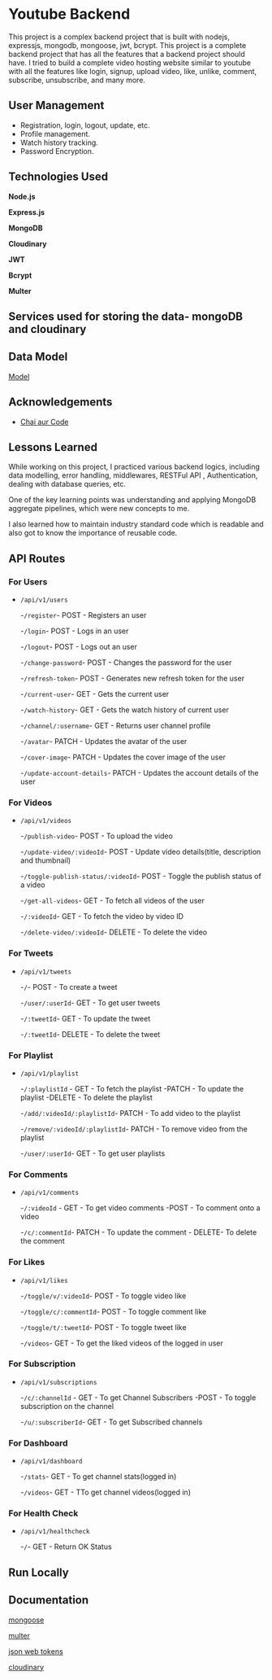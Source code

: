 # Youtube Backend

This project is a complex backend project that is built with nodejs, expressjs, mongodb, mongoose, jwt, bcrypt. This project is a complete backend project that has all the features that a backend project should have. I tried to build a complete video hosting website similar to youtube with all the features like login, signup, upload video, like, unlike, comment, subscribe, unsubscribe, and many more.

## User Management

- Registration, login, logout, update, etc.
- Profile management.
- Watch history tracking.
- Password Encryption.


## Technologies Used

**Node.js**

**Express.js** 

**MongoDB**

**Cloudinary**

**JWT**

**Bcrypt**

**Multer**



## Services used for storing the data- mongoDB and cloudinary



## Data Model

[Model](https://app.eraser.io/workspace/YtPqZ1VogxGy1jzIDkzj)

## Acknowledgements

- [Chai aur Code](https://www.youtube.com/@chaiaurcode)

## Lessons Learned

While working on this project, I practiced various backend logics, including data modelling, error handling, middlewares, RESTFul API , Authentication, dealing with database queries, etc.

One of the key learning points was understanding and applying MongoDB aggregate pipelines, which were new concepts to me.

I also learned how to maintain industry standard code which is readable and also got to know the importance of reusable code.

## API Routes

### For Users

- `/api/v1/users`

  -`/register`- POST - Registers an user

  -`/login`- POST - Logs in an user

  -`/logout`- POST - Logs out an user

  -`/change-password`- POST - Changes the password for the user

  -`/refresh-token`- POST - Generates new refresh token for the user

  -`/current-user`- GET - Gets the current user

  -`/watch-history`- GET - Gets the watch history of current user

  -`/channel/:username`- GET - Returns user channel profile

  -`/avatar`- PATCH - Updates the avatar of the user

  -`/cover-image`- PATCH - Updates the cover image of the user

  -`/update-account-details`- PATCH - Updates the account details of the user

### For Videos

- `/api/v1/videos`

  -`/publish-video`- POST - To upload the video

  -`/update-video/:videoId`- POST - Update video details(title, description and thumbnail)

  -`/toggle-publish-status/:videoId`- POST - Toggle the publish status of a video

  -`/get-all-videos`- GET - To fetch all videos of the user

  -`/:videoId`- GET - To fetch the video by video ID

  -`/delete-video/:videoId`- DELETE - To delete the video

### For Tweets

- `/api/v1/tweets`

  -`/`- POST - To create a tweet

  -`/user/:userId`- GET - To get user tweets

  -`/:tweetId`- GET - To update the tweet

  -`/:tweetId`- DELETE - To delete the tweet

### For Playlist

- `/api/v1/playlist`

  -`/:playlistId` - GET - To fetch the playlist
  -PATCH - To update the playlist
  -DELETE - To delete the playlist

  -`/add/:videoId/:playlistId`- PATCH - To add video to the playlist

  -`/remove/:videoId/:playlistId`- PATCH - To remove video from the playlist

  -`/user/:userId`- GET - To get user playlists

### For Comments

- `/api/v1/comments`

  -`/:videoId` - GET - To get video comments
  -POST - To comment onto a video

  -`/c/:commentId`- PATCH - To update the comment - DELETE- To delete the comment

### For Likes

- `/api/v1/likes`

  -`/toggle/v/:videoId`- POST - To toggle video like

  -`/toggle/c/:commentId`- POST - To toggle comment like

  -`/toggle/t/:tweetId`- POST - To toggle tweet like

  -`/videos`- GET - To get the liked videos of the logged in user

### For Subscription

- `/api/v1/subscriptions`

  -`/c/:channelId` - GET - To get Channel Subscribers
  -POST - To toggle subscription on the channel

  -`/u/:subscriberId`- GET - To get Subscribed channels

### For Dashboard

- `/api/v1/dashboard`

  -`/stats`- GET - To get channel stats(logged in)

  -`/videos`- GET - TTo get channel videos(logged in)

### For Health Check

- `/api/v1/healthcheck`

  -`/`- GET - Return OK Status

## Run Locally



## Documentation

[mongoose](https://mongoosejs.com/docs/guide.html)

[multer](https://www.npmjs.com/package/multer)

[json web tokens](https://www.npmjs.com/package/jsonwebtoken)

[cloudinary](https://cloudinary.com/documentation/node_integration)

